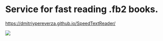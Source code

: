 
# Service for fast reading .fb2 books.

https://dmitriypereverza.github.io/SpeedTextReader/

![](/publish/main.gif)
